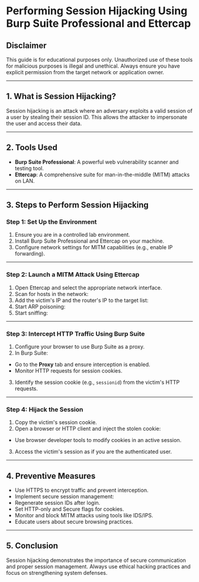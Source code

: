 # Performing Session Hijacking Using Burp Suite Professional and Ettercap

## **Disclaimer**
This guide is for educational purposes only. Unauthorized use of these tools for malicious purposes is illegal and unethical. Always ensure you have explicit permission from the target network or application owner.

---

## **1. What is Session Hijacking?**
Session hijacking is an attack where an adversary exploits a valid session of a user by stealing their session ID. This allows the attacker to impersonate the user and access their data.

---

## **2. Tools Used**
- **Burp Suite Professional**: A powerful web vulnerability scanner and testing tool.
- **Ettercap**: A comprehensive suite for man-in-the-middle (MITM) attacks on LAN.

---

## **3. Steps to Perform Session Hijacking**

### **Step 1: Set Up the Environment**
1. Ensure you are in a controlled lab environment.
2. Install Burp Suite Professional and Ettercap on your machine.
3. Configure network settings for MITM capabilities (e.g., enable IP forwarding).

---

### **Step 2: Launch a MITM Attack Using Ettercap**
1. Open Ettercap and select the appropriate network interface.
2. Scan for hosts in the network:
3. Add the victim's IP and the router's IP to the target list:
4. Start ARP poisoning:
5. Start sniffing:


---

### **Step 3: Intercept HTTP Traffic Using Burp Suite**
1. Configure your browser to use Burp Suite as a proxy.
2. In Burp Suite:
- Go to the **Proxy** tab and ensure interception is enabled.
- Monitor HTTP requests for session cookies.
3. Identify the session cookie (e.g., `sessionid`) from the victim's HTTP requests.

---

### **Step 4: Hijack the Session**
1. Copy the victim's session cookie.
2. Open a browser or HTTP client and inject the stolen cookie:
- Use browser developer tools to modify cookies in an active session.
3. Access the victim's session as if you are the authenticated user.

---

## **4. Preventive Measures**
- Use HTTPS to encrypt traffic and prevent interception.
- Implement secure session management:
- Regenerate session IDs after login.
- Set HTTP-only and Secure flags for cookies.
- Monitor and block MITM attacks using tools like IDS/IPS.
- Educate users about secure browsing practices.

---

## **5. Conclusion**
Session hijacking demonstrates the importance of secure communication and proper session management. Always use ethical hacking practices and focus on strengthening system defenses.
